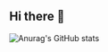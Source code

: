 ## Hi there 👋

![Anurag's GitHub stats](https://github-readme-stats.vercel.app/api?username=SaiGaneshGupta6&show_icons=true&theme=radical)
